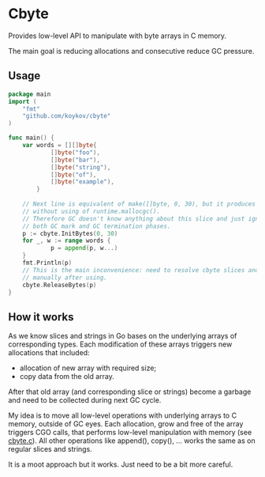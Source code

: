 # Cbyte

Provides low-level API to manipulate with byte arrays in C memory.

The main goal is reducing allocations and consecutive reduce GC pressure.

## Usage

```go
package main
import (
	"fmt"
	"github.com/koykov/cbyte"
)

func main() {
	var words = [][]byte{
            []byte("foo"),
            []byte("bar"),
            []byte("string"),
            []byte("of"),
            []byte("example"),
        }
	
	// Next line is equivalent of make([]byte, 0, 30), but it produces a byte slice
	// without using of runtime.mallocgc().
	// Therefore GC doesn't know anything about this slice and just ignore it during
	// both GC mark and GC termination phases.
	p := cbyte.InitBytes(0, 30)
	for _, w := range words {
            p = append(p, w...)
	}
	fmt.Println(p)
	// This is the main inconvenience: need to resolve cbyte slices and strings
	// manually after using.
	cbyte.ReleaseBytes(p)
}
```

## How it works

As we know slices and strings in Go bases on the underlying arrays of corresponding types.
Each modification of these arrays triggers new allocations that included:
* allocation of new array with required size;
* copy data from the old array.

After that old array (and corresponding slice or strings) become a garbage and need to be
collected during next GC cycle.

My idea is to move all low-level operations with underlying arrays to C memory,
outside of GC eyes. Each allocation, grow and free of the array triggers CGO calls, that
performs low-level manipulation with memory (see [cbyte.c](cbyte.c)).
All other operations like append(), copy(), ... works the same as on regular slices and strings.

It is a moot approach but it works. Just need to be a bit more careful.
